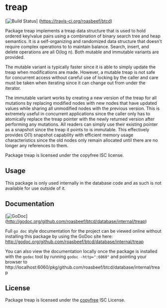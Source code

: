 treap
=====

[![Build Status](https://travis-ci.org/roasbeef/btcd.png?branch=master)]
(https://travis-ci.org/roasbeef/btcd)

Package treap implements a treap data structure that is used to hold ordered
key/value pairs using a combination of binary search tree and heap semantics.
It is a self-organizing and randomized data structure that doesn't require
complex operations to to maintain balance.  Search, insert, and delete
operations are all O(log n).  Both mutable and immutable variants are provided.

The mutable variant is typically faster since it is able to simply update the
treap when modifications are made.  However, a mutable treap is not safe for
concurrent access without careful use of locking by the caller and care must be
taken when iterating since it can change out from under the iterator.

The immutable variant works by creating a new version of the treap for all
mutations by replacing modified nodes with new nodes that have updated values
while sharing all unmodified nodes with the previous version.  This is extremely
useful in concurrent applications since the caller only has to atomically
replace the treap pointer with the newly returned version after performing any
mutations.  All readers can simply use their existing pointer as a snapshot
since the treap it points to is immutable.  This effectively provides O(1)
snapshot capability with efficient memory usage characteristics since the old
nodes only remain allocated until there are no longer any references to them.

Package treap is licensed under the copyfree ISC license.

## Usage

This package is only used internally in the database code and as such is not
available for use outside of it.

## Documentation

[![GoDoc](https://godoc.org/github.com/roasbeef/btcd/database/internal/treap?status.png)]
(http://godoc.org/github.com/roasbeef/btcd/database/internal/treap)

Full `go doc` style documentation for the project can be viewed online without
installing this package by using the GoDoc site here:
http://godoc.org/github.com/roasbeef/btcd/database/internal/treap

You can also view the documentation locally once the package is installed with
the `godoc` tool by running `godoc -http=":6060"` and pointing your browser to
http://localhost:6060/pkg/github.com/roasbeef/btcd/database/internal/treap

## License

Package treap is licensed under the [copyfree](http://copyfree.org) ISC
License.
